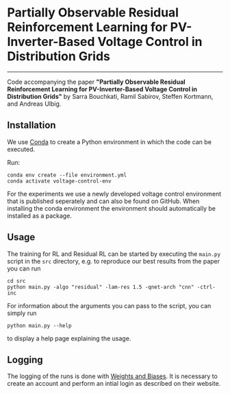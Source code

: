 # Partially Observable Residual Reinforcement Learning for PV-Inverter-Based Voltage Control in Distribution Grids

***

Code accompanying the paper **"Partially Observable Residual Reinforcement Learning for PV-Inverter-Based Voltage Control in Distribution Grids"** by Sarra Bouchkati, Ramil Sabirov, Steffen Kortmann, and Andreas Ulbig.

## Installation
We use [Conda]((https://conda.io/projects/conda/en/latest/user-guide/install/index.html)) to create a Python environment in which the code can be executed.

Run:
````
conda env create --file environment.yml
conda activate voltage-control-env
````

For the experiments we use a newly developed voltage control environment that is published seperately and can also be found on GitHub. When installing the conda environment the environment should automatically be installed as a package.

## Usage
The training for RL and Residual RL can be started by executing the ```main.py``` script in the 
```src``` directory, e.g. to reproduce our best results from the paper you can run

````
cd src
python main.py -algo "residual" -lam-res 1.5 -qnet-arch "cnn" -ctrl-inc
````

For information about the arguments you can pass to the script, you can simply run
````
python main.py --help
````
to display a help page explaining the usage.

## Logging
The logging of the runs is done with [Weights and Biases](https://wandb.ai). It is necessary to create an account and perform an intial login as described on their website.